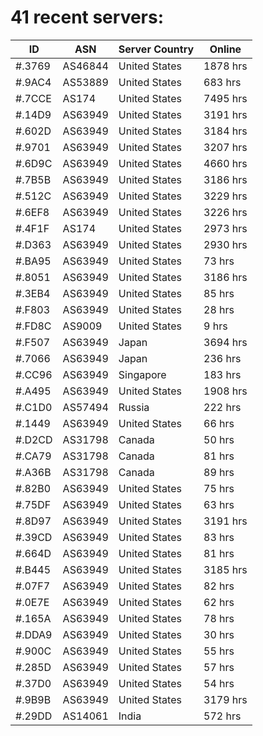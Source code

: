 # 41 recent servers:

| ID | ASN | Server Country | Online |
| ------ | ------ | ------ | ------ |
| #.3769 | AS46844 | United States | 1878 hrs |
| #.9AC4 | AS53889 | United States | 683 hrs |
| #.7CCE | AS174 | United States | 7495 hrs |
| #.14D9 | AS63949 | United States | 3191 hrs |
| #.602D | AS63949 | United States | 3184 hrs |
| #.9701 | AS63949 | United States | 3207 hrs |
| #.6D9C | AS63949 | United States | 4660 hrs |
| #.7B5B | AS63949 | United States | 3186 hrs |
| #.512C | AS63949 | United States | 3229 hrs |
| #.6EF8 | AS63949 | United States | 3226 hrs |
| #.4F1F | AS174 | United States | 2973 hrs |
| #.D363 | AS63949 | United States | 2930 hrs |
| #.BA95 | AS63949 | United States | 73 hrs |
| #.8051 | AS63949 | United States | 3186 hrs |
| #.3EB4 | AS63949 | United States | 85 hrs |
| #.F803 | AS63949 | United States | 28 hrs |
| #.FD8C | AS9009 | United States | 9 hrs |
| #.F507 | AS63949 | Japan | 3694 hrs |
| #.7066 | AS63949 | Japan | 236 hrs |
| #.CC96 | AS63949 | Singapore | 183 hrs |
| #.A495 | AS63949 | United States | 1908 hrs |
| #.C1D0 | AS57494 | Russia | 222 hrs |
| #.1449 | AS63949 | United States | 66 hrs |
| #.D2CD | AS31798 | Canada | 50 hrs |
| #.CA79 | AS31798 | Canada | 81 hrs |
| #.A36B | AS31798 | Canada | 89 hrs |
| #.82B0 | AS63949 | United States | 75 hrs |
| #.75DF | AS63949 | United States | 63 hrs |
| #.8D97 | AS63949 | United States | 3191 hrs |
| #.39CD | AS63949 | United States | 83 hrs |
| #.664D | AS63949 | United States | 81 hrs |
| #.B445 | AS63949 | United States | 3185 hrs |
| #.07F7 | AS63949 | United States | 82 hrs |
| #.0E7E | AS63949 | United States | 62 hrs |
| #.165A | AS63949 | United States | 78 hrs |
| #.DDA9 | AS63949 | United States | 30 hrs |
| #.900C | AS63949 | United States | 55 hrs |
| #.285D | AS63949 | United States | 57 hrs |
| #.37D0 | AS63949 | United States | 54 hrs |
| #.9B9B | AS63949 | United States | 3179 hrs |
| #.29DD | AS14061 | India | 572 hrs |

